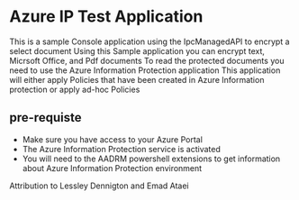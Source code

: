 # Azure IP Test Application 
This is a sample Console application using the IpcManagedAPI to encrypt a select document
Using this Sample application you can encrypt text, Micrsoft Office, and Pdf documents
To read the protected documents you need to use the Azure Information Protection application
This application will either apply Policies that have been created in Azure Information protection or apply ad-hoc Policies

## pre-requiste 
- Make sure you have access to your Azure Portal
- The Azure Information Protection service is activated
- You will need to the AADRM powershell extensions to get information about Azure Information Protection environment


Attribution to Lessley Dennigton and Emad Ataei
